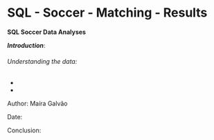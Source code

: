# SQL - Soccer - Matching - Results # 

**SQL Soccer Data Analyses**

***Introduction***: 
###### *Understanding the data:*

* 
* 

Author: Maíra Galvão

Date:

Conclusion:
